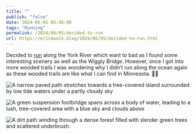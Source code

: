 ```yaml
---
title: ""
publish: "false"
date: 2024-06-05 05:46:00
tags: "Running"
permalink: /2024/06/05/decided-to-run
url: https://ericmwalk.blog/2024/06/05/decided-to-run.html
---
```


Decided to [run](https://strava.com/activities/11578614134) along the York River which want to bad as I found some interesting scenery as well as the Wiggly Bridge. However, once I got into more wooded trails I was wondering why I didn’t run along the ocean again as these wooded trails are like what I can find in Minnesota. 🤷‍♂️

![A narrow paved path stretches towards a tree-covered island surrounded by low tide waters under a partly cloudy sky]( https://ericmwalk.blog/uploads/2024/img-0182.jpeg)


![A green suspension footbridge spans across a body of water, leading to a lush, tree-covered area with a blue sky and clouds above](https://ericmwalk.blog/uploads/2024/img-0183.jpeg)

![A dirt path winding through a dense forest filled with slender green trees and scattered underbrush.](https://ericmwalk.blog/uploads/2024/img-0184.jpeg)
